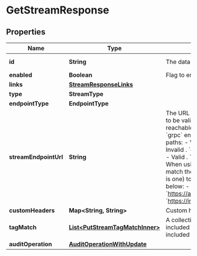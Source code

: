 

# GetStreamResponse


## Properties

| Name | Type | Description | Notes |
|------------ | ------------- | ------------- | -------------|
|**id** | **String** | The data stream ID |  [optional] [readonly] |
|**enabled** | **Boolean** | Flag to enable or disable the stream integration. |  [optional] |
|**links** | [**StreamResponseLinks**](StreamResponseLinks.md) |  |  [optional] |
|**type** | **StreamType** |  |  [optional] |
|**endpointType** | **EndpointType** |  |  [optional] |
|**streamEndpointUrl** | **String** | The URL ThousandEyes sends data stream to. For a URL to be valid, it needs to: - Be syntactically correct. - Be reachable. - Use the HTTPS protocol. - When using the &#x60;grpc&#x60; endpointType, streamEndpointUrl cannot contain paths:     - Valid . &#x60;grpc&#x60; - &#x60;https://example.com&#x60;     - Invalid . &#x60;grpc&#x60; - &#x60;https://example.com/collector&#x60;.     - Valid . &#x60;http&#x60; - &#x60;https://example.com/collector&#x60;.      - When using the &#x60;http&#x60; endpointType, the endpoint must match the exact final full URL (including the path if there is one) to which the metrics will be sent. Examples below:     - &#x60;https://api.honeycomb.io:443/v1/metrics&#x60;     - &#x60;https://ingest.eu0.signalfx.com/v2/datapoint/otlp&#x60; |  [optional] |
|**customHeaders** | **Map&lt;String, String&gt;** | Custom headers |  [optional] |
|**tagMatch** | [**List&lt;PutStreamTagMatchInner&gt;**](PutStreamTagMatchInner.md) | A collection of tags that determine what tests are included in the data stream. These tag values are also included as attributes in the data stream metrics. |  [optional] |
|**auditOperation** | [**AuditOperationWithUpdate**](AuditOperationWithUpdate.md) |  |  [optional] |



